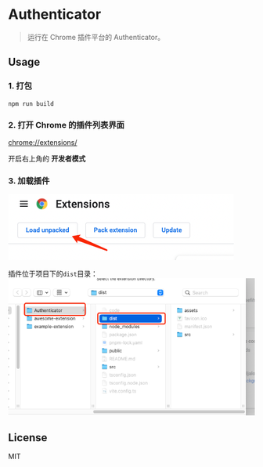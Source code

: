 # Authenticator

> 运行在 Chrome 插件平台的 Authenticator。

## Usage

### 1. 打包
```shell
npm run build
```

### 2. 打开 Chrome 的插件列表界面
[chrome://extensions/](chrome://extensions/)

开启右上角的 **开发者模式**

### 3. 加载插件
![img_2.png](docs/assets/img_2.png)

插件位于项目下的`dist`目录：
![img_3.png](docs/assets/img_3.png)

## License
MIT
